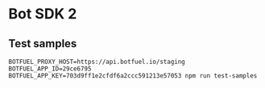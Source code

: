 # Bot SDK 2

## Test samples

```
BOTFUEL_PROXY_HOST=https://api.botfuel.io/staging BOTFUEL_APP_ID=29ce6795 BOTFUEL_APP_KEY=703d9ff1e2cfdf6a2ccc591213e57053 npm run test-samples
```
